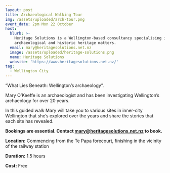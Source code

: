 ```yaml
---
layout: post
title: Archaeological Walking Tour
img: /assets/uploaded/arch-tour.png
event_date: 2pm Mon 22 October
host:
  blurb: >-
    Heritage Solutions is a Wellington-based consultancy specialising in
    archaeological and historic heritage matters.
  email: mary@heritagesolutions.net.nz
  image: /assets/uploaded/heritage-solutions.png
  name: Heritage Solutions
  website: 'https://www.heritagesolutions.net.nz/'
tag:
  - Wellington City
---
```

“What Lies Beneath: Wellington’s archaeology”.

Mary O’Keeffe is an archaeologist and has been investigating Wellington’s archaeology for over 20 years.

In this guided walk Mary will take you to various sites in inner-city Wellington that she’s explored over the years and share the stories that each site has revealed.

**Bookings are essential. Contact mary@heritagesolutions.net.nz to book.**

**Location:** Commencing from the Te Papa forecourt, finishing in the vicinity of the railway station

**Duration:** 1.5 hours

**Cost:** Free
